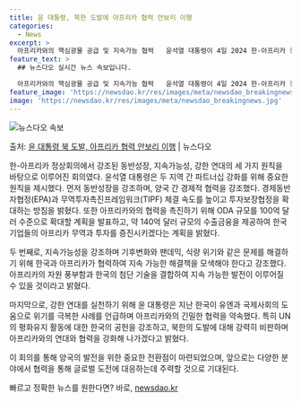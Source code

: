 ```yaml
---
title: 윤 대통령, 북한 도발에 아프리카 협력 안보리 이행
categories:
  - News
excerpt: >
  아프리카와의 핵심광물 공급 및 지속가능 협력   윤석열 대통령이 4일 2024 한-아프리카 정상회의장에서 열…
feature_text: >
  ## 뉴스다오 실시간 뉴스 속보입니다.

  아프리카와의 핵심광물 공급 및 지속가능 협력   윤석열 대통령이 4일 2024 한-아프리카 정상회의장에서 열…
feature_image: 'https://newsdao.kr/res/images/meta/newsdao_breakingnews.jpg'
image: 'https://newsdao.kr/res/images/meta/newsdao_breakingnews.jpg'
---
```


![뉴스다오 속보](https://newsdao.kr/res/images/meta/newsdao_breakingnews.jpg)

<p>출처: <a href="https://newsdao.kr/4074" rel="dofollow">윤 대통령 북 도발, 아프리카 협력 안보리 이행</a> | 뉴스다오</p>

한-아프리카 정상회의에서 강조된 동반성장, 지속가능성, 강한 연대의 세 가지 원칙을 바탕으로 이루어진 회의였다. 윤석열 대통령은 두 지역 간 파트너십 강화를 위해 중요한 원칙을 제시했다. 먼저 동반성장을 강조하며, 양국 간 경제적 협력을 강조했다. 경제동반자협정(EPA)과 무역투자촉진프레임워크(TIPF) 체결 속도를 높이고 투자보장협정을 확대하는 방침을 밝혔다. 또한 아프리카와의 협력을 촉진하기 위해 ODA 규모를 100억 달러 수준으로 확대할 계획을 발표하고, 약 140억 달러 규모의 수출금융을 제공하여 한국 기업들의 아프리카 무역과 투자를 증진시키겠다는 계획을 밝혔다. 

두 번째로, 지속가능성을 강조하며 기후변화와 팬데믹, 식량 위기와 같은 문제를 해결하기 위해 한국과 아프리카가 협력하여 지속 가능한 해결책을 모색해야 한다고 강조했다. 아프리카의 자원 풍부함과 한국의 첨단 기술을 결합하여 지속 가능한 발전이 이루어질 수 있을 것이라고 밝혔다.

마지막으로, 강한 연대를 실천하기 위해 윤 대통령은 지난 한국이 유엔과 국제사회의 도움으로 위기를 극복한 사례를 언급하며 아프리카와의 긴밀한 협력을 약속했다. 특히 UN의 평화유지 활동에 대한 한국의 공헌을 강조하고, 북한의 도발에 대해 강력히 비판하며 아프리카와의 연대와 협력을 강화해 나가겠다고 밝혔다. 

이 회의를 통해 양국의 발전을 위한 중요한 전환점이 마련되었으며, 앞으로는 다양한 분야에서 협력을 통해 글로벌 도전에 대응하는데 주력할 것으로 기대된다. 

빠르고 정확한 뉴스를 원한다면? 바로, <a href="https://newsdao.kr" rel="dofollow">newsdao.kr</a>



